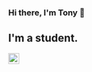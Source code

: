 ### Hi there, I'm Tony 👋

## I'm a student.

[<img align="left" alt="DougAdkins | LinkedIn" width="22px" src="https://cdn.jsdelivr.net/npm/simple-icons@v3/icons/linkedin.svg" />][linkedin]
<!--
**DougAdkins/DougAdkins** is a ✨ _special_ ✨ repository because its `README.md` (this file) appears on your GitHub profile.

Here are some ideas to get you started:

- 🔭 I’m currently working on ...
- ...
- 👯 I’m looking to collaborate on ...
- 🤔 I’m looking for help with ...
- 💬 Ask me about ...
- 📫 How to reach me: ...
- 😄 Pronouns: ...
- ⚡ Fun fact: ...
-->

[linkedin]: https://www.linkedin.com/in/tony-danilo-froes-95a036177/

